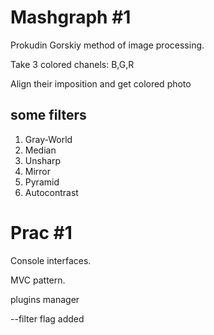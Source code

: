 # Mashgraph #1
Prokudin Gorskiy method of image processing. 

Take 3 colored chanels: B,G,R 

Align their imposition and get colored photo

## some filters

1. Gray-World
2. Median
3. Unsharp
4. Mirror
5. Pyramid
6. Autocontrast

# Prac #1
Console interfaces.

MVC pattern.

plugins manager

--filter flag added
